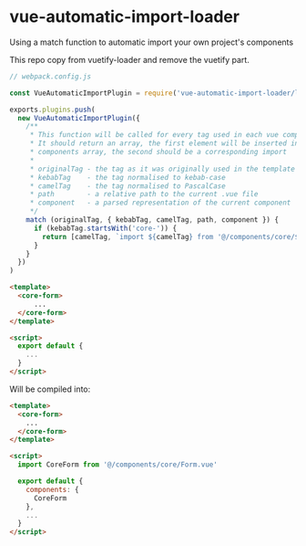 # vue-automatic-import-loader
Using a match function to automatic import your own project's components

This repo copy from vuetify-loader and remove the vuetify part.

```js
// webpack.config.js

const VueAutomaticImportPlugin = require('vue-automatic-import-loader/lib/plugin')

exports.plugins.push(
  new VueAutomaticImportPlugin({
    /**
     * This function will be called for every tag used in each vue component
     * It should return an array, the first element will be inserted into the
     * components array, the second should be a corresponding import
     *
     * originalTag - the tag as it was originally used in the template
     * kebabTag    - the tag normalised to kebab-case
     * camelTag    - the tag normalised to PascalCase
     * path        - a relative path to the current .vue file
     * component   - a parsed representation of the current component
     */
    match (originalTag, { kebabTag, camelTag, path, component }) {
      if (kebabTag.startsWith('core-')) {
        return [camelTag, `import ${camelTag} from '@/components/core/${camelTag.substring(4)}.vue'`]
      }
    }
  })
)
```

```html
<template>
  <core-form>
      ...
  </core-form>
</template>

<script>
  export default {
    ...
  }
</script>
```

Will be compiled into:

```html
<template>
  <core-form>
    ...
  </core-form>
</template>

<script>
  import CoreForm from '@/components/core/Form.vue'

  export default {
    components: {
      CoreForm
    },
    ...
  }
</script>
```